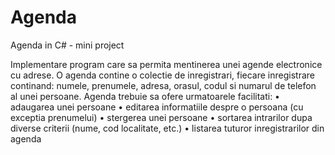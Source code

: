 # Agenda
Agenda in C# - mini project

Implementare program care sa permita mentinerea unei agende electronice cu 
adrese. O agenda contine o colectie de inregistrari, fiecare inregistrare continand: 
numele, prenumele, adresa, orasul, codul si numarul de telefon al unei persoane.
Agenda trebuie sa ofere urmatoarele facilitati:
•	adaugarea unei persoane
•	editarea informatiile despre o persoana (cu exceptia prenumelui)
•	stergerea unei persoane
•	sortarea intrarilor dupa diverse criterii (nume, cod localitate, etc.)
•	listarea tuturor inregistrarilor din agenda

